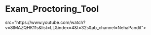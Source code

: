 # Exam_Proctoring_Tool
<html>
<body>
src="https://www.youtube.com/watch?v=8lMAZQHK11s&list=LL&index=4&t=32s&ab_channel=NehaPandit">
</body>
</html>




